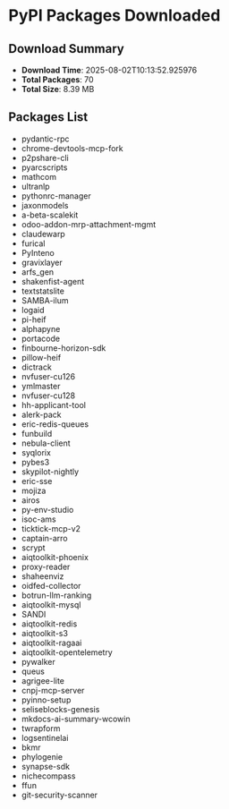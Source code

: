 # PyPI Packages Downloaded

## Download Summary
- **Download Time**: 2025-08-02T10:13:52.925976
- **Total Packages**: 70
- **Total Size**: 8.39 MB

## Packages List
- pydantic-rpc
- chrome-devtools-mcp-fork
- p2pshare-cli
- pyarcscripts
- mathcom
- ultranlp
- pythonrc-manager
- jaxonmodels
- a-beta-scalekit
- odoo-addon-mrp-attachment-mgmt
- claudewarp
- furical
- PyInteno
- gravixlayer
- arfs_gen
- shakenfist-agent
- textstatslite
- SAMBA-ilum
- logaid
- pi-heif
- alphapyne
- portacode
- finbourne-horizon-sdk
- pillow-heif
- dictrack
- nvfuser-cu126
- ymlmaster
- nvfuser-cu128
- hh-applicant-tool
- alerk-pack
- eric-redis-queues
- funbuild
- nebula-client
- syqlorix
- pybes3
- skypilot-nightly
- eric-sse
- mojiza
- airos
- py-env-studio
- isoc-ams
- ticktick-mcp-v2
- captain-arro
- scrypt
- aiqtoolkit-phoenix
- proxy-reader
- shaheenviz
- oidfed-collector
- botrun-llm-ranking
- aiqtoolkit-mysql
- SANDI
- aiqtoolkit-redis
- aiqtoolkit-s3
- aiqtoolkit-ragaai
- aiqtoolkit-opentelemetry
- pywalker
- queus
- agrigee-lite
- cnpj-mcp-server
- pyinno-setup
- seliseblocks-genesis
- mkdocs-ai-summary-wcowin
- twrapform
- logsentinelai
- bkmr
- phylogenie
- synapse-sdk
- nichecompass
- ffun
- git-security-scanner
